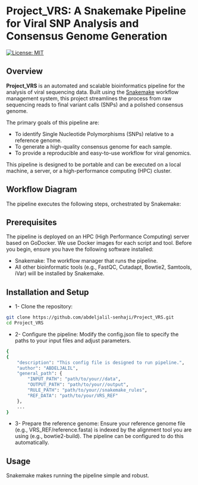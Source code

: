 # Project_VRS: A Snakemake Pipeline for Viral SNP Analysis and Consensus Genome Generation

[![License: MIT](https://img.shields.io/badge/License-MIT-yellow.svg)](https://opensource.org/licenses/MIT)

## Overview

**Project_VRS** is an automated and scalable bioinformatics pipeline for the analysis of viral sequencing data. Built using the [Snakemake](https://snakemake.readthedocs.io/) workflow management system, this project streamlines the process from raw sequencing reads to final variant calls (SNPs) and a polished consensus genome.

The primary goals of this pipeline are:
- To identify Single Nucleotide Polymorphisms (SNPs) relative to a reference genome.
- To generate a high-quality consensus genome for each sample.
- To provide a reproducible and easy-to-use workflow for viral genomics.

This pipeline is designed to be portable and can be executed on a local machine, a server, or a high-performance computing (HPC) cluster.

## Workflow Diagram

The pipeline executes the following steps, orchestrated by Snakemake:

## Prerequisites

The pipeline is deployed on an HPC (High Performance Computing) server based on GoDocker. We use Docker images for each script and tool.
Before you begin, ensure you have the following software installed:

- Snakemake: The workflow manager that runs the pipeline.
- All other bioinformatic tools (e.g., FastQC, Cutadapt, Bowtie2, Samtools, iVar) will be installed by Snakemake.

## Installation and Setup
* 1- Clone the repository: 
```bash
git clone https://github.com/abdeljalil-senhaji/Project_VRS.git
cd Project_VRS
```
* 2- Configure the pipeline:
Modify the config.json file to specify the paths to your input files and adjust parameters.
```bash
{
{
    "description": "This config file is designed to run pipeline.",
    "author": "ABDELJALIL",
    "general_path": {
        "INPUT_PATH": "path/to/your//data",
        "OUTPUT_PATH": "path/to/your//output",
        "RULE_PATH": "path/to/your//snakemake_rules",
        "REF_DATA": "path/to/your/VRS_REF"
    },
    ... 
}
```

* 3- Prepare the reference genome:
Ensure your reference genome file (e.g., VRS_REF/reference.fasta) is indexed by the alignment tool you are using (e.g., bowtie2-build). The pipeline can be configured to do this automatically.

## Usage

Snakemake makes running the pipeline simple and robust.
